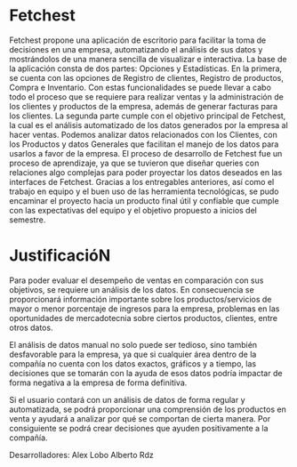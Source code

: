 # Fetchest

Fetchest propone una aplicación de escritorio para facilitar la toma de decisiones en una empresa, automatizando el análisis de sus datos y mostrándolos de una manera sencilla de visualizar e interactiva. La base de la aplicación consta de dos partes: Opciones y Estadísticas. En la primera, se cuenta con las opciones de Registro de clientes, Registro de productos, Compra e Inventario. Con estas funcionalidades se puede llevar a cabo todo el proceso que se requiere para realizar ventas y la administración de los clientes y productos de la empresa, además de generar facturas para los clientes. La segunda parte cumple con el objetivo principal de Fetchest, la cual es el análisis automatizado de los datos generados por la empresa al hacer ventas. Podemos analizar datos relacionados con los Clientes, con los Productos y datos Generales que facilitan el manejo de los datos para usarlos a favor de la empresa. El proceso de desarrollo de Fetchest fue un proceso de aprendizaje, ya que se tuvieron que diseñar queries con relaciones algo complejas para poder proyectar los datos deseados en las interfaces de Fetchest. Gracias a los entregables anteriores, así como el trabajo en equipo y el buen uso de las herramienta tecnológicas, se pudo encaminar el proyecto hacia un producto final útil y confiable que cumple con las expectativas del equipo y el objetivo propuesto a inicios del semestre.

# JustificacióN
Para poder evaluar el desempeño de ventas en comparación con sus objetivos, se requiere un análisis de los datos. En consecuencia se proporcionará información importante sobre los productos/servicios de mayor o menor porcentaje de ingresos para la empresa, problemas en las oportunidades de mercadotecnia sobre ciertos productos, clientes, entre otros datos. 

El análisis de datos manual no solo puede ser tedioso, sino también desfavorable para la empresa, ya que si cualquier área dentro de la compañía no cuenta con los datos exactos, gráficos y a tiempo, las decisiones que se tomarán con la ayuda de esos datos podría impactar de forma negativa a la empresa de forma definitiva.

Si el usuario contará con un análisis de datos de forma regular y automatizada, se podrá proporcionar una comprensión de los productos en venta y ayudará a analizar por qué se comportan de cierta manera. Por consiguiente se podrá crear decisiones que ayuden positivamente a la compañía.

Desarrolladores:
Alex Lobo
Alberto Rdz
